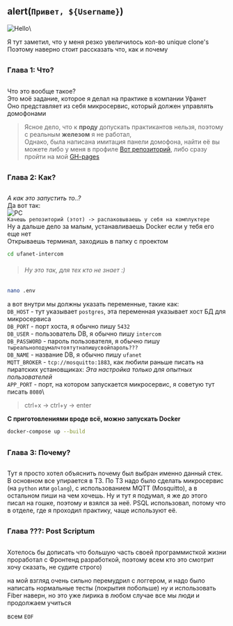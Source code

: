 ## alert(`Привет, ${Username}`)
![Hello](https://media4.giphy.com/media/v1.Y2lkPTc5MGI3NjExeGxjZjRyY2dtb3V0ZjE0MmF0N2wyc3ZwejF4bWVjeWNibHY1cDBrdSZlcD12MV9pbnRlcm5hbF9naWZfYnlfaWQmY3Q9Zw/OnnUZxcHsbBN6/giphy.gif)\

Я тут заметил, что у меня резко увеличилось кол-во unique clone's \
Поэтому наверно стоит рассказать что, как и почему
##
### Глава 1: Что?
##
Что это вообще такое? \
Это моё задание, которое я делал на практике в компании Уфанет \
Оно представляет из себя микросервис, который должен управлять домофонами 
>Ясное дело, что к **проду** допускать практикантов нельзя, поэтому с реальным **железом** я не работал, \
Однако, была написана имитация панели домофона, найти её вы можете либо у меня в профиле [Вот репозиторий](https://github.com/Danko118/ufanet-intercom-frontend), либо сразу пройти на мой [GH-pages](https://danko118.github.io/ufanet-intercom-frontend/)
>
##
### Глава 2: Как?
##

_А как это запустить то..?_\
Да вот так:\
![PC](https://media2.giphy.com/media/v1.Y2lkPTc5MGI3NjExZ25xNjFwYWlmaW5zYXlzZDdqcHE2enJ5czNqb2FyNnVvdml2bmlkZSZlcD12MV9pbnRlcm5hbF9naWZfYnlfaWQmY3Q9Zw/JIX9t2j0ZTN9S/giphy.gif)\
`Качешь репозиторий (этот) -> распаковываешь у себя на комплуктере` \
Ну а дальше дело за малым, устанавливаешь Docker если у тебя его еще нет \
Открываешь терминал, заходишь в папку с проектом 
```bash
cd ufanet-intercom
```
>###### Ну это так, для тех кто не знает :)
```bash
nano .env
```
а вот внутри мы должны указать переменные, такие как: \
`DB_HOST` - тут указывает `postgres`, эта переменная указывает хост БД для микросервиса\
`DB_PORT` - порт хоста, я обычно пишу `5432`\
`DB_USER` - пользователь DB, я обычно пишу `intercom`\
`DB_PASSWORD` - пароль пользователя, я обычно пишу `тыреальноподумалчтоятутнапишусвойпароль???`\
`DB_NAME` - название DB, я обычно пишу `ufanet`\
`MQTT_BROKER` - `tcp://mosquitto:1883`, как любили раньше писать на пиратских установщиках: _Эта настройка только для опытных пользователей_\
`APP_PORT` - порт, на котором запускается микросервис, я советую тут писать `8080`\

>ctrl+x -> ctrl+y -> enter

**С приготовлениями вроде всё, можно запускать Docker**
```bash
docker-compose up --build
```
##
### Глава 3: Почему?
##

Тут я просто хотел объяснить почему был выбран именно данный стек. В основном все упирается в ТЗ. По ТЗ надо было сделать микросервис (на `python` или `golang`), с использованием MQTT (Mosquitto), а в остальном пиши на чем хочешь. Ну и тут я подумал, я же до этого писал на гошке, поэтому и взялся за неё. PSQL использовал, потому что в отделе, где я проходил практику, чаще используют её.

##
### Глава ???: Post Scriptum
##

Хотелось бы дописать что большую часть своей программисткой жизни проработал с Фронтенд разработкой, поэтому всем кто это смотрит хочу сказать, не судите строго)

на мой взгляд очень сильно перемудрил с логгером, и надо было написать нормальные тесты (покрытия побольше)
ну и использовать Fiber наверн, но это уже лирика
в любом случае все мы люди и продолжаем учиться

всем `EOF`
